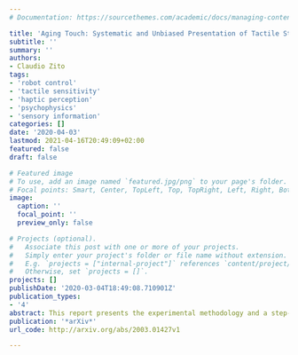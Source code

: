 ```yaml
---
# Documentation: https://sourcethemes.com/academic/docs/managing-content/

title: 'Aging Touch: Systematic and Unbiased Presentation of Tactile Stimuli'
subtitle: ''
summary: ''
authors:
- Claudio Zito
tags:
- 'robot control'
- 'tactile sensitivity'
- 'haptic perception'
- 'psychophysics'
- 'sensory information'
categories: []
date: '2020-04-03'
lastmod: 2021-04-16T20:49:09+02:00
featured: false
draft: false

# Featured image
# To use, add an image named `featured.jpg/png` to your page's folder.
# Focal points: Smart, Center, TopLeft, Top, TopRight, Left, Right, BottomLeft, Bottom, BottomRight.
image:
  caption: ''
  focal_point: ''
  preview_only: false

# Projects (optional).
#   Associate this post with one or more of your projects.
#   Simply enter your project's folder or file name without extension.
#   E.g. `projects = ["internal-project"]` references `content/project/deep-learning/index.md`.
#   Otherwise, set `projects = []`.
projects: []
publishDate: '2020-03-04T18:49:08.710901Z'
publication_types:
- '4'
abstract: This report presents the experimental methodology and a step-by-step guide for gathering data on how aging influences tactile surface perception in decision and action. The experiments consist of a set of trials in which the ability to distinguish tactile stimuli is investigated. A robot arm is used to provide a systematic and unbiased presentation of the stimuli.
publication: '*arXiv*'
url_code: http://arxiv.org/abs/2003.01427v1

---
```

